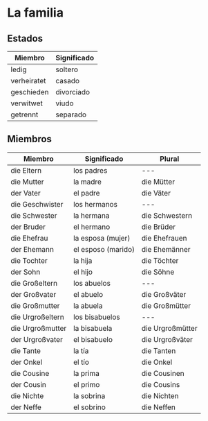 # La familia

## Estados

|Miembro|	Significado|
| ---- | ---- |
|ledig	|soltero|
|verheiratet	|casado|
|geschieden	|divorciado|
|verwitwet	|viudo|
|getrennt	|separado|

## Miembros
| Miembro |	Significado | Plural |
| ---- | ---- | ---- |
|die Eltern|	los padres| --- |
|die Mutter|	la madre|	die Mütter|
|der Vater|	el padre|	die Väter|
|die Geschwister|	los hermanos| --- |
|die Schwester|	la hermana|	die Schwestern|
|der Bruder|	el hermano|	die Brüder|
|die Ehefrau|	la esposa (mujer)|	die Ehefrauen|
|der Ehemann|	el esposo (marido)|	die Ehemänner|
|die Tochter|	la hija|	die Töchter|
|der Sohn|	el hijo|	die Söhne|
|die Großeltern|	los abuelos	| --- |
|der Großvater|	el abuelo|	die Großväter|
|die Großmutter	|la abuela|	die Großmütter|
|die Urgroßeltern	|los bisabuelos	| --- |
|die Urgroßmutter|	la bisabuela|	die Urgroßmütter|
|der Urgroßvater|	el bisabuelo|	die Urgroßväter|
|die Tante|	la tía|	die Tanten|
|der Onkel|	el tío|	die Onkel|
|die Cousine|	la prima|	die Cousinen|
|der Cousin|	el primo|	die Cousins|
|die Nichte|	la sobrina|	die Nichten|
|der Neffe|	el sobrino|	die Neffen|
